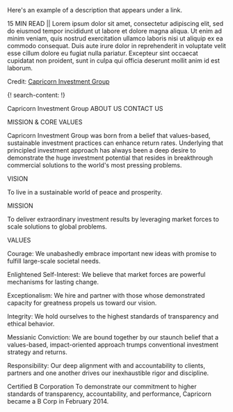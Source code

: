 Here's an example of a description that appears under a link.

15 MIN READ || Lorem ipsum dolor sit amet, consectetur adipiscing elit, sed do eiusmod tempor incididunt ut labore et dolore magna aliqua. Ut enim ad minim veniam, quis nostrud exercitation ullamco laboris nisi ut aliquip ex ea commodo consequat. Duis aute irure dolor in reprehenderit in voluptate velit esse cillum dolore eu fugiat nulla pariatur. Excepteur sint occaecat cupidatat non proident, sunt in culpa qui officia deserunt mollit anim id est laborum.

Credit: [Capricorn Investment Group](http://capricornllc.com/)

{! search-content: !}

Capricorn Investment Group
ABOUT US
CONTACT US


MISSION & CORE VALUES

Capricorn Investment Group was born from a belief that values-based, sustainable investment practices can enhance return rates. Underlying that principled investment approach has always been a deep desire to demonstrate the huge investment potential that resides in breakthrough commercial solutions to the world's most pressing problems.


VISION

To live in a sustainable world of peace and prosperity.


MISSION

To deliver extraordinary investment results by leveraging market forces to scale solutions to global problems.


VALUES

Courage: We unabashedly embrace important new ideas with promise to fulfill large-scale societal needs.

Enlightened Self-Interest: We believe that market forces are powerful mechanisms for lasting change.

Exceptionalism: We hire and partner with those whose demonstrated capacity for greatness propels us toward our vision.

Integrity: We hold ourselves to the highest standards of transparency and ethical behavior.

Messianic Conviction: We are bound together by our staunch belief that a values-based, impact-oriented approach trumps conventional investment strategy and returns.

Responsibility: Our deep alignment with and accountability to clients, partners and one another drives our inexhaustible rigor and discipline.


Certified B Corporation
To demonstrate our commitment to higher standards of transparency, accountability, and performance, Capricorn became a B Corp in February 2014.
